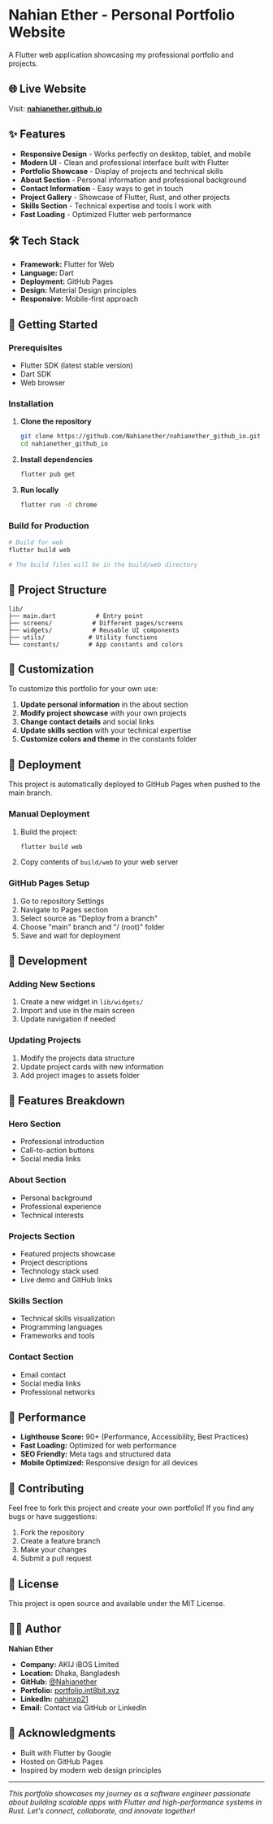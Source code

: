 # Nahian Ether - Personal Portfolio Website

A Flutter web application showcasing my professional portfolio and projects.

## 🌐 Live Website

Visit: **[nahianether.github.io](https://nahianether.github.io/)**

## ✨ Features

- **Responsive Design** - Works perfectly on desktop, tablet, and mobile
- **Modern UI** - Clean and professional interface built with Flutter
- **Portfolio Showcase** - Display of projects and technical skills
- **About Section** - Personal information and professional background
- **Contact Information** - Easy ways to get in touch
- **Project Gallery** - Showcase of Flutter, Rust, and other projects
- **Skills Section** - Technical expertise and tools I work with
- **Fast Loading** - Optimized Flutter web performance

## 🛠️ Tech Stack

- **Framework:** Flutter for Web
- **Language:** Dart
- **Deployment:** GitHub Pages
- **Design:** Material Design principles
- **Responsive:** Mobile-first approach

## 🚀 Getting Started

### Prerequisites

- Flutter SDK (latest stable version)
- Dart SDK
- Web browser

### Installation

1. **Clone the repository**
   ```bash
   git clone https://github.com/Nahianether/nahianether_github_io.git
   cd nahianether_github_io
   ```

2. **Install dependencies**
   ```bash
   flutter pub get
   ```

3. **Run locally**
   ```bash
   flutter run -d chrome
   ```

### Build for Production

```bash
# Build for web
flutter build web

# The build files will be in the build/web directory
```

## 📁 Project Structure

```
lib/
├── main.dart           # Entry point
├── screens/           # Different pages/screens
├── widgets/           # Reusable UI components
├── utils/            # Utility functions
└── constants/        # App constants and colors
```

## 🎨 Customization

To customize this portfolio for your own use:

1. **Update personal information** in the about section
2. **Modify project showcase** with your own projects
3. **Change contact details** and social links
4. **Update skills section** with your technical expertise
5. **Customize colors and theme** in the constants folder

## 🚀 Deployment

This project is automatically deployed to GitHub Pages when pushed to the main branch.

### Manual Deployment

1. Build the project:
   ```bash
   flutter build web
   ```

2. Copy contents of `build/web` to your web server

### GitHub Pages Setup

1. Go to repository Settings
2. Navigate to Pages section
3. Select source as "Deploy from a branch"
4. Choose "main" branch and "/ (root)" folder
5. Save and wait for deployment

## 🔧 Development

### Adding New Sections

1. Create a new widget in `lib/widgets/`
2. Import and use in the main screen
3. Update navigation if needed

### Updating Projects

1. Modify the projects data structure
2. Update project cards with new information
3. Add project images to assets folder

## 📱 Features Breakdown

### Hero Section
- Professional introduction
- Call-to-action buttons
- Social media links

### About Section
- Personal background
- Professional experience
- Technical interests

### Projects Section
- Featured projects showcase
- Project descriptions
- Technology stack used
- Live demo and GitHub links

### Skills Section
- Technical skills visualization
- Programming languages
- Frameworks and tools

### Contact Section
- Email contact
- Social media links
- Professional networks

## 🌟 Performance

- **Lighthouse Score:** 90+ (Performance, Accessibility, Best Practices)
- **Fast Loading:** Optimized for web performance
- **SEO Friendly:** Meta tags and structured data
- **Mobile Optimized:** Responsive design for all devices

## 🤝 Contributing

Feel free to fork this project and create your own portfolio! If you find any bugs or have suggestions:

1. Fork the repository
2. Create a feature branch
3. Make your changes
4. Submit a pull request

## 📄 License

This project is open source and available under the MIT License.

## 👨‍💻 Author

**Nahian Ether**
- **Company:** AKIJ iBOS Limited
- **Location:** Dhaka, Bangladesh
- **GitHub:** [@Nahianether](https://github.com/Nahianether)
- **Portfolio:** [portfolio.int8bit.xyz](https://portfolio.int8bit.xyz/)
- **LinkedIn:** [nahinxp21](https://www.linkedin.com/in/nahinxp21/)
- **Email:** Contact via GitHub or LinkedIn

## 🙏 Acknowledgments

- Built with Flutter by Google
- Hosted on GitHub Pages
- Inspired by modern web design principles

---

*This portfolio showcases my journey as a software engineer passionate about building scalable apps with Flutter and high-performance systems in Rust. Let's connect, collaborate, and innovate together!*
